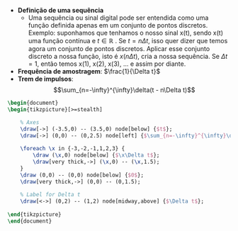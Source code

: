 - **Definição de uma sequência**
	- Uma sequência ou sinal digital pode ser entendida como uma função definida apenas em um conjunto de pontos discretos. Exemplo: suponhamos que tenhamos o nosso sinal x(t), sendo x(t) uma função contínua e $t \in \mathbb{R}$ . Se $t = n\Delta t$, isso quer dizer que temos agora um conjunto de pontos discretos. Aplicar esse conjunto discreto a nossa função, isto é $x(n\Delta t)$, cria a nossa sequência. Se $\Delta t = 1$, então temos x(1), x(2), x(3), ... e assim por diante.
-  **Frequência de amostragem**: $\frac{1}{\Delta t}$
- **Trem de impulsos**:$$\sum_{n=-\infty}^{\infty}\delta(t - n\Delta t)$$

```tikz
\begin{document}
\begin{tikzpicture}[>=stealth]

    % Axes
    \draw[->] (-3.5,0) -- (3.5,0) node[below] {$t$};
    \draw[->] (0,0) -- (0,2.5) node[left] {$\sum_{n=-\infty}^{\infty}\delta(t - n\Delta t)$};
    
    \foreach \x in {-3,-2,-1,1,2,3} {
        \draw (\x,0) node[below] {$\x\Delta t$};
        \draw[very thick,->] (\x,0) -- (\x,1.5);
    }
    \draw (0,0) -- (0,0) node[below] {$0$};
    \draw[very thick,->] (0,0) -- (0,1.5);
 
    % Label for Delta t
    \draw[<->] (0,2) -- (1,2) node[midway,above] {$\Delta t$};
    
\end{tikzpicture}
\end{document}
```
